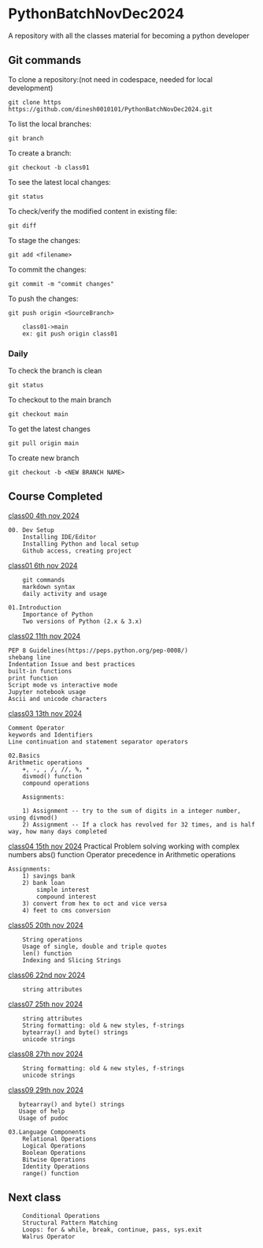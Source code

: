 # PythonBatchNovDec2024

A repository with all the classes material for becoming a python developer

## Git commands

To clone a repository:(not need in codespace, needed for local development)

    git clone https https://github.com/dinesh0010101/PythonBatchNovDec2024.git

To list the local branches:

    git branch

To create a branch:

    git checkout -b class01

To see the latest local changes:

    git status

To check/verify the modified content in existing file:

    git diff

To stage the changes:

    git add <filename>

To commit the changes:

    git commit -m "commit changes"

To push the changes:

    git push origin <SourceBranch>

        class01->main
        ex: git push origin class01

### Daily 

To check the branch is clean

    git status

To checkout to the main branch

    git checkout main

To get the latest changes

    git pull origin main

To create new branch

    git checkout -b <NEW BRANCH NAME>

## Course Completed

[class00 4th nov 2024](zoomrecordinglink)

    00. Dev Setup
        Installing IDE/Editor
        Installing Python and local setup
        Github access, creating project

[class01 6th nov 2024](zoomrecordinglink)

        git commands
        markdown syntax
        daily activity and usage

    01.Introduction
        Importance of Python
        Two versions of Python (2.x & 3.x)

[class02 11th nov 2024](zoomrecordinglink)

    PEP 8 Guidelines(https://peps.python.org/pep-0008/)
    shebang line
    Indentation Issue and best practices
    built-in functions
    print function
    Script mode vs interactive mode
    Jupyter notebook usage
    Ascii and unicode characters
	

[class03 13th nov 2024](zoomrecordinglink)

    Comment Operator
    keywords and Identifiers
    Line continuation and statement separator operators

    02.Basics
    Arithmetic operations
        +, -, , /, //, %, *
        divmod() function
        compound operations 
        
        Assignments:

        1) Assignment -- try to the sum of digits in a integer number, using divmod()
        2) Assignment -- If a clock has revolved for 32 times, and is half way, how many days completed


        
[class04 15th nov 2024](zoomrecordinglink)
        Practical Problem solving
        working with complex numbers
        abs() function
        Operator precedence in Arithmetic operations


    Assignments:
        1) savings bank
        2) bank loan
            simple interest
            compound interest
        3) convert from hex to oct and vice versa
        4) feet to cms conversion



[class05 20th nov 2024](zoomrecordinglink)

        String operations
        Usage of single, double and triple quotes
        len() function
        Indexing and Slicing Strings

[class06 22nd nov 2024](zoomrecordinglink)

        string attributes

[class07 25th nov 2024](zoomrecordinglink)

        string attributes
        String formatting: old & new styles, f-strings
        bytearray() and byte() strings
        unicode strings


[class08 27th nov 2024](zoomrecordinglink)

        String formatting: old & new styles, f-strings
        unicode strings


[class09 29th nov 2024](zoomrecordinglink)

       bytearray() and byte() strings
       Usage of help
       Usage of pudoc

    03.Language Components
        Relational Operations
        Logical Operations
        Boolean Operations
        Bitwise Operations
        Identity Operations
        range() function

## Next class

        Conditional Operations
        Structural Pattern Matching
        Loops: for & while, break, continue, pass, sys.exit
        Walrus Operator
